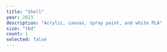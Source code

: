 ```yaml
---
title: "Shell"
year: 2023
description: "Acrylic, canvas, spray paint, and white PLA"
size: "tbd"
count: 1
selected: false
---
```

